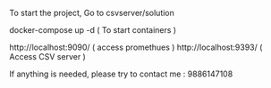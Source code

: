 To start the project, Go to csvserver/solution 

docker-compose up -d   ( To start containers ) 

http://localhost:9090/   ( access promethues )
http://localhost:9393/   ( Access CSV server ) 


If anything is needed, please try to contact me : 9886147108

